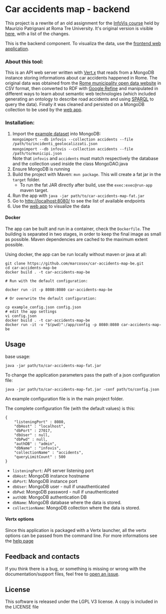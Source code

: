 Car accidents map - backend
=========================

This project is a rewrite of an old assignment for the [InfoVis course](http://www.dia.uniroma3.it/~infovis)
held by Maurizio Patrignani at Roma Tre University.
It's original version is visible [here](https://github.com/marcosox/visualizzazione_incidenti),
with a list of the changes.

This is the backend component.
To visualiza the data, use the [frontend web application](https://github.com/marcosox/car-accidents-map-fe).

### About this tool:

This is an API web server written with [Vert.x](https://vertx.io/) that
reads from a MongoDB instance storing informations about car accidents happened in Rome.
The original data was obtained from the [Rome municipality open data website](http://dati.comune.roma.it/cms/it/incidenti_stradali.page) in CSV format,
then converted to RDF with [Google Refine](http://openrefine.org/) and manipulated in different ways to learn about semantic web technologies
(which included generating an ontology to describe road accidents and using [SPARQL](https://en.wikipedia.org/wiki/SPARQL) to query the data).
Finally it was cleaned and persisted on a MongoDB collection to be used by the [web app](https://github.com/marcosox/car-accidents-map-fe).

### Installation:

1. Import the [example dataset](https://github.com/marcosox/Visualizzazione_incidenti/tree/master/Visualizzazione_incidenti/example_data) into MongoDB:  
`mongoimport --db infovis --collection accidents --file /path/to/incidenti_geolocalizzati.json`  
`mongoimport --db infovis --collection accidents --file /path/to/municipi.json`  
Note that `infovis` and `accidents` must match respectively
the database and the collection used inside the class MongoDAO.java  
2. Ensure MongoDB is running
3. Build the project with Maven: `mvn package`. This will create a fat jar in the `target` folder.
	- To run the fat JAR directly after build, use the `exec:exec@run-app` maven target.
4. Run the app with `java -jar path/to/car-accidents-map-fat.jar`
5. Go to [http://localhost:8080/](http://localhost:8080/) to see the list of available endpoints
6. Use the [web app](https://github.com/marcosox/car-accidents-map-fe) to visualize the data

#### Docker

The app can be built and run in a container, check the `Dockerfile`.
The building is separated in two stages, in order to keep the final image as small as possible.
Maven dependencies are cached to the maximum extent possible.

Using docker, the app can be run locally without maven or java at all:

	git clone https://github.com/marcosox/car-accidents-map-be.git
	cd car-accidents-map-be
	docker build . -t car-accidents-map-be
	
	# Run with the default configuration:

	docker run -it -p 8080:8080 car-accidents-map-be
	
	# Or overwrite the default configuration:
	
	cp example_config.json config.json
	# edit the app settings
	vi config.json
	docker build . -t car-accidents-map-be
	docker run -it -v "$(pwd)":/app/config -p 8080:8080 car-accidents-map-be

## Usage

base usage:

    java -jar path/to/car-accidents-map-fat.jar
    
To change the application parameters pass the path of a json configuration file:

    java -jar path/to/car-accidents-map-fat.jar -conf path/to/config.json

An example configuration file is in the main project folder.

The complete configuration file (with the default values) is this:

    {
        "listeningPort" : 8080,
        "dbHost" : "localhost",
        "dbPort" : 27017,
        "dbUser" : null,
        "dbPwd" : null,
        "authDB" : "admin",
        "dbName" : "infovis",
        "collectionName" : "accidents",
        "queryLimitCount" : 500
    }

- `listeningPort`: API server listening port
- `dbHost`: MongoDB instance hostname
- `dbPort`: MongoDB instance port
- `dbUser`: MongoDB user - null if unauthenticated
- `dbPwd`: MongoDB password - null if unauthenticated
- `authDB`: MongoDB authentication DB
- `dbName`: MongoDB database where the data is stored.
- `collectionName`: MongoDB collection where the data is stored.

#### Vertx options
Since this application is packaged with a Vertx launcher, all the vertx options can be passed from the command line.
For more informations see the [help page](http://vertx.io/docs/vertx-core/java/#_the_vertx_command_line)

## Feedback and contacts
If you think there is a bug, or something is missing or wrong with the documentation/support files, feel free to [open an issue].

## License
This software is released under the LGPL V3 license.
A copy is included in the LICENSE file


[open an issue]: https://github.com/marcosox/car-accidents-map-be/issues
[releases page]: https://github.com/marcosox/car-accidents-map-be/releases

